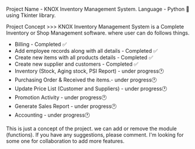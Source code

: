 Project Name - KNOX Inventory Management System.
Language - Python 🐍 using Tkinter library.

Project Concept >>>
KNOX Inventory Management System is a Complete Inventory or Shop Management software. where user can do follows things.
- Billing - Completed ✅
- Add employee records along with all details - Completed ✅
- Create new items with all products details - Completed ✅
- Create new supplier and customers - Completed ✅
- Inventory (Stock, Aging stock, PSI Report) - under progress🕐
- Purchasing Order & Received the items.- under progress🕐
- Update Price List (Customer and Suppliers) - under progress🕐
- Promotion Activity - under progress🕐
- Generate Sales Report - under progress🕐
- Accounting - under progress🕐

This is just a concept of the project. we can add or remove the module (functions). If you have any suggestions, please comment.
I'm looking for some one for collaboration to add more features.
